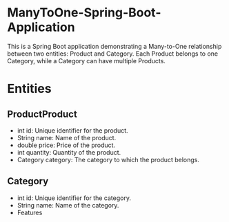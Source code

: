 # ManyToOne-Spring-Boot-Application
This is a Spring Boot application demonstrating a Many-to-One relationship between two entities: Product and Category. Each Product belongs to one Category, while a Category can have multiple Products.
# Entities
## ProductProduct
* int id: Unique identifier for the product.
* String name: Name of the product.
* double price: Price of the product.
* int quantity: Quantity of the product.
* Category category: The category to which the product belongs.
## Category
* int id: Unique identifier for the category.
* String name: Name of the category.
* Features
